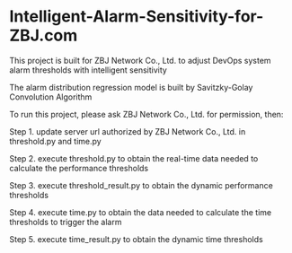 # Intelligent-Alarm-Sensitivity-for-ZBJ.com
This project is built for ZBJ Network Co., Ltd. to adjust DevOps system alarm thresholds with intelligent sensitivity

The alarm distribution regression model is built by Savitzky-Golay Convolution Algorithm

To run this project, please ask ZBJ Network Co., Ltd. for permission, then:

Step 1. update server url authorized by ZBJ Network Co., Ltd. in threshold.py and time.py

Step 2. execute threshold.py to obtain the real-time data needed to calculate the performance thresholds

Step 3. execute threshold_result.py to obtain the dynamic performance thresholds

Step 4. execute time.py to obtain the data needed to calculate the time thresholds to trigger the alarm

Step 5. execute time_result.py to obtain the dynamic time thresholds
